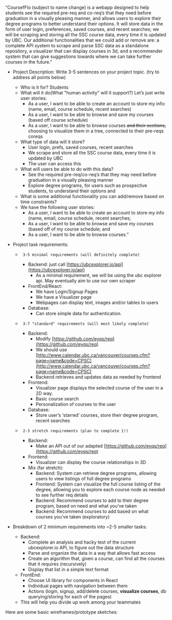“CoursefFlo (subject to name change) is a webapp designed to help students see the required pre-req and co-req’s that they need before graduation in a visually pleasing manner, and allows users to explore their degree programs to better understand their options. It will store data in the form of user login, preferences, saved courses, and recent searches; we will be scraping and storing all the SSC course data, every time it is updated by UBC. Our additional functionalities that we could add or remove are: a complete API system to scrape and parse SSC data as a standalone repository, a visualizer that can display courses in 3d, and a recommender system that can give suggestions towards where we can take further courses in the future."

*   Project Description: Write 3-5 sentences on your project topic. (try to address all points below)
    *   Who is it for? Students
    *   What will it do(What "human activity" will it support?) Let’s just write user stories:
        *   As a user, I want to be able to create an account to store my info: (name, email, course schedule, recent searches)
        *   As a user, I want to be able to browse and save my courses (based off course schedule)
        *   As a user, I want to be able to browse courses ~~and their sections,~~ choosing to visualize them in a tree, connected to their pre-reqs coreqs
    *   What type of data will it store?
        *   User login, prefs, saved courses, recent searches
        *   We scrape and store all the SSC course data, every time it is updated by UBC
        *   The user can access this
    *   What will users be able to do with this data?
        *   See the required pre-req/co-req’s that they may need before graduation in a visually pleasing manner
        *   Explore degree programs, for users such as prospective students, to understand their options and 
    *   What is some additional functionality you can add/remove based on time constraints?
    *   We have the following user stories:
        *   As a user, I want to be able to create an account to store my info (name, email, course schedule, recent searches;
        *   As a user, I want to be able to browse and save my courses (based off of my course schedule; and
        *   As a user, I want to be able to browse courses.”


*   Project task requirements:
    *      3-5 minimal requirements (will definitely complete)
        *   Backend: just call [https://ubcexplorer.io/api](https://ubcexplorer.io/api)
            *   As a minimal requirement, we will be using the ubc explorer api. May eventually aim to use our own scraper
        *   FrontEnd/React: 
            *   We have Login/Signup Pages
            *   We have a Visualizer page
            *   Webpages can display text, images and/or tables to users
        *   Database:
            *   Can store simple data for authentication.
    *      3-7 "standard" requirements (will most likely complete)
        *   Backend: 
            *   Modify [https://github.com/eyqs/req](https://github.com/eyqs/req)
            *   We should use [http://www.calendar.ubc.ca/vancouver/courses.cfm?page=name&code=CPSC](http://www.calendar.ubc.ca/vancouver/courses.cfm?page=name&code=CPSC)
            *   Backend retrieves and updates data as needed by frontend
        *   Frontend: 
            *   Visualizer page displays the selected course of the user in a 2D way.
            *   Basic course search
            *   Personalization of courses to the user
        *   Database: 
            *   Store user’s ‘starred’ courses, store their degree program, recent searches
    *      2-3 stretch requirements (plan to complete 1!)
        *   Backend:
            *   Make an API out of our adapted [https://github.com/eyqs/req](https://github.com/eyqs/req)
        *   Frontend: 
            *   Visualizer can display the course relationships in 3D
        *   Mix (far stretch):
            *   Backend: System can retrieve degree programs, allowing users to view listings of full degree programs
            *   Frontend: System can visualize the full course listing of the degree, allowing you to explore each course node as needed to see further req details
            *   Backend: Recommend courses to add to their degree program, based on need and what you’ve taken 
            *   Backend: Recommend courses to add based on what courses you’ve taken (exploratory)
*   Breakdown of 2 minimum requirements into ~2-5 smaller tasks:
    *   Backend: 
        *   Complete an analysis and hacky test of the current ubcexplorer.io API, to figure out the data structure
        *   Parse and organize the data in a way that allows fast access
        *   Create an algorithm that, given a course, can find all the courses that it requires (recursively)
        *   Display that list in a simple text format
    *   FrontEnd: 
        *   Choose UI library for components in React
        *   Individual pages with navigation between them
        *   Actions (login, signup, add/delete courses, **visualize courses**, db querying/storing for each of the pages)
    *   This will help you divide up work among your teammates

Here are some basic wireframes/prototype sketches:

